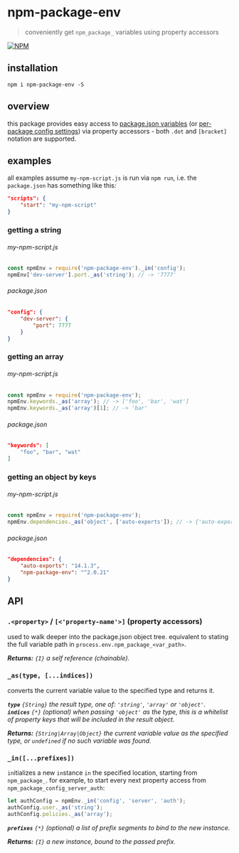 # npm-package-env

> conveniently get `npm_package_` variables using property accessors

[![NPM][1]][2]


## installation

```shell
npm i npm-package-env -S
```


## overview

this package provides easy access to [package.json variables][3] (or 
[per-package config settings][4]) via property accessors - both `.dot` and 
`[bracket]` notation are supported.


## examples

all examples assume `my-npm-script.js` is run via `npm run`, i.e. the 
`package.json` has something like this:

```json
"scripts": {
    "start": "my-npm-script"
}
```


### getting a string

###### my-npm-script.js

```javascript
const npmEnv = require('npm-package-env')._in('config');
npmEnv['dev-server'].port._as('string'); // -> '7777'
```

###### package.json

```json
"config": {
    "dev-server": {
        "port": 7777
    }
}
```


### getting an array

###### my-npm-script.js

```javascript
const npmEnv = require('npm-package-env');
npmEnv.keywords._as('array'); // -> ['foo', 'bar', 'wat']
npmEnv.keywords._as('array')[1]; // -> 'bar'
```

###### package.json

```json
"keywords": [
    "foo", "bar", "wat"
]
```


### getting an object by keys

###### my-npm-script.js

```javascript
const npmEnv = require('npm-package-env');
npmEnv.dependencies._as('object', ['auto-exports']); // -> {'auto-exports': '14.1.3'}
```

###### package.json

```json
"dependencies": {
    "auto-exports": "14.1.3",
    "npm-package-env": "^2.0.21"
}
```


## API

### `.<property>` / `[<'property-name'>]` (property accessors)

used to walk deeper into the package.json object tree. equivalent to 
stating the full variable path in `process.env.npm_package_<var_path>`.

_**Returns:** `{I}` a self reference (chainable)._  


### `_as(type, [...indices])`

converts the current variable value to the specified type and returns it.

_**`type`** `{String}` the result type, one of: `'string'`, `'array'` 
or `'object'`._  
_**`indices`** `{*}` (optional) when passing `'object'` as the type, 
this is a whitelist of property keys that will be included in the result 
object._  

_**Returns:** `{String|Array|Object}` the current variable value as the 
specified type, or `undefined` if no such variable was found._  


### `_in([...prefixes])`

`in`itializes a new `in`stance `in` the specified location, starting 
from `npm_package_`. for example, to start every next property access 
from `npm_package_config_server_auth`:

```javascript
let authConfig = npmEnv._in('config', 'server', 'auth');
authConfig.user._as('string');
authConfig.policies._as('array');
```

_**`prefixes`** `{*}` (optional) a list of prefix segments to bind to 
the new instance._  

_**Returns:** `{I}` a new instance, bound to the passed prefix._  








[1]: https://img.shields.io/npm/v/npm-package-env.svg?style=flat-square
[2]: https://www.npmjs.com/package/npm-package-env
[3]: https://docs.npmjs.com/misc/scripts#packagejson-vars
[4]: https://docs.npmjs.com/misc/config#per-package-config-settings